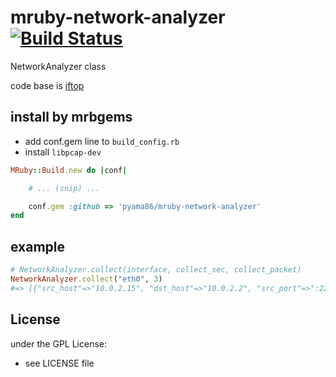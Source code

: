 # mruby-network-analyzer   [![Build Status](https://travis-ci.org/pyama86/mruby-network-analyzer.svg?branch=master)](https://travis-ci.org/pyama86/mruby-network-analyzer)
NetworkAnalyzer class

code base is [iftop](http://www.ex-parrot.com/pdw/iftop/)

## install by mrbgems
- add conf.gem line to `build_config.rb`
- install `libpcap-dev`

```ruby
MRuby::Build.new do |conf|

    # ... (snip) ...

    conf.gem :github => 'pyama86/mruby-network-analyzer'
end
```
## example
```ruby
# NetworkAnalyzer.collect(interface, collect_sec, collect_packet)
NetworkAnalyzer.collect("eth0", 3)
#=> [{"src_host"=>"10.0.2.15", "dst_host"=>"10.0.2.2", "src_port"=>":22", "dst_port"=>":58377", "total_sent"=>152, "total_recv"=>80, "sent_history"=>[152], "recv_history"=>[80]}]
```

## License
under the GPL License:
- see LICENSE file
